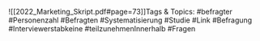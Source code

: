 
![[2022_Marketing_Skript.pdf#page=73]]Tags & Topics:
   #befragter
   #Personenzahl
   #Befragten
   #Systematisierung
   #Studie
   #Link
   #Befragung
   #Interviewerstabkeine
   #teilzunehmenInnerhalb
   #Fragen